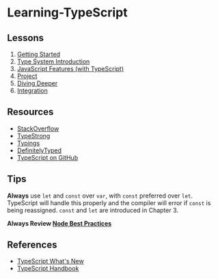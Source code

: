 # Learning-TypeScript 


## Lessons

1. [Getting Started](01-getting-started)
2. [Type System Introduction](02-type-system-introduction)
3. [JavaScript Features (with TypeScript)](03-javascript-features)
4. [Project](04-project)
5. [Diving Deeper](05-diving-deeper)
6. [Integration](06-integration)

## Resources

* [StackOverflow](https://stackoverflow.com/tags/typescript)
* [TypeStrong](https://github.com/TypeStrong/)
* [Typings](https://github.com/typings)
* [DefinitelyTyped](https://github.com/DefinitelyTyped/)
* [TypeScript on GitHub](https://github.com/Microsoft/TypeScript)

## Tips

**Always** use `let` and `const` over `var`, with `const` preferred over `let`. TypeScript will handle this properly and the compiler will error if `const` is being reassigned. `const` and `let` are introduced in Chapter 3.

**Always Review [Node Best Practices](https://github.com/goldbergyoni/nodebestpractices)**

## References

* [TypeScript What's New](https://github.com/Microsoft/TypeScript/wiki/What's-new-in-TypeScript)
* [TypeScript Handbook](http://www.typescriptlang.org/Handbook)

